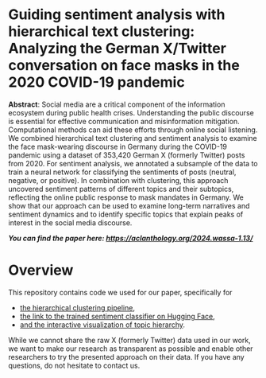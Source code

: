 # Guiding sentiment analysis with hierarchical text clustering: Analyzing the German X/Twitter conversation on face masks in the 2020 COVID-19 pandemic

**Abstract**: Social media are a critical component of the information ecosystem during public health crises. Understanding the public discourse is essential for effective communication and misinformation mitigation. Computational methods can aid these efforts through online social listening. We combined hierarchical text clustering and sentiment analysis to examine the face mask-wearing discourse in Germany during the COVID-19 pandemic using a dataset of 353,420 German X (formerly Twitter) posts from 2020. For sentiment analysis, we annotated a subsample of the data to train a neural network for classifying the sentiments of posts (neutral, negative, or positive). In combination with clustering, this approach uncovered sentiment patterns of different topics and their subtopics, reflecting the online public response to mask mandates in Germany. We show that our approach can be used to examine long-term narratives and sentiment dynamics and to identify specific topics that explain peaks of interest in the social media discourse.

***You can find the paper here: https://aclanthology.org/2024.wassa-1.13/***

# Overview
This repository contains code we used for our paper, specifically for
- [the hierarchical clustering pipeline](hierarchical_clustering/README.md),
- [the link to the trained sentiment classifier on Hugging Face](https://huggingface.co/slvnwhrl/gbert-face-mask-sentiment),
- [and the interactive visualization of topic hierarchy](treemap_visualization/README.md).

While we cannot share the raw X (formerly Twitter) data used in our work, we want to make our research as transparent as possible and enable other researchers to try the presented approach on their data. If you have any questions, do not hesitate to contact us.
